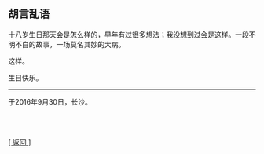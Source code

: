 ## 胡言乱语

十八岁生日那天会是怎么样的，早年有过很多想法；我没想到过会是这样。一段不明不白的故事，一场莫名其妙的大病。

这样。

生日快乐。

------

于2016年9月30日，长沙。

<br>

<br>

[[ 返回 ]](../../../../sites/proses/多余的话.md)
